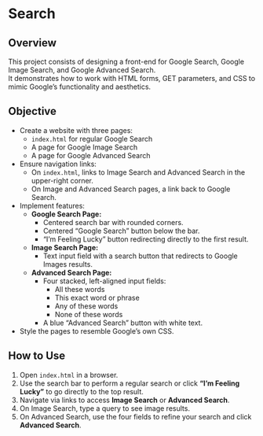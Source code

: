 # Search

## Overview
This project consists of designing a front-end for Google Search, Google Image Search, and Google Advanced Search.  
It demonstrates how to work with HTML forms, GET parameters, and CSS to mimic Google’s functionality and aesthetics.

## Objective
- Create a website with three pages:
  - `index.html` for regular Google Search  
  - A page for Google Image Search  
  - A page for Google Advanced Search  
- Ensure navigation links:
  - On `index.html`, links to Image Search and Advanced Search in the upper-right corner.  
  - On Image and Advanced Search pages, a link back to Google Search.  
- Implement features:
  - **Google Search Page:**  
    - Centered search bar with rounded corners.  
    - Centered “Google Search” button below the bar.  
    - “I’m Feeling Lucky” button redirecting directly to the first result.  
  - **Image Search Page:**  
    - Text input field with a search button that redirects to Google Images results.  
  - **Advanced Search Page:**  
    - Four stacked, left-aligned input fields:
      - All these words  
      - This exact word or phrase  
      - Any of these words  
      - None of these words  
    - A blue “Advanced Search” button with white text.  
- Style the pages to resemble Google’s own CSS.  

## How to Use
1. Open `index.html` in a browser.  
2. Use the search bar to perform a regular search or click **“I’m Feeling Lucky”** to go directly to the top result.  
3. Navigate via links to access **Image Search** or **Advanced Search**.  
4. On Image Search, type a query to see image results.  
5. On Advanced Search, use the four fields to refine your search and click **Advanced Search**.  
